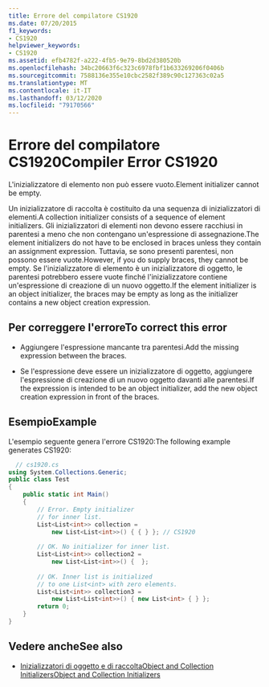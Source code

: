 ```yaml
---
title: Errore del compilatore CS1920
ms.date: 07/20/2015
f1_keywords:
- CS1920
helpviewer_keywords:
- CS1920
ms.assetid: efb4782f-a222-4fb5-9e79-8bd2d380520b
ms.openlocfilehash: 34bc20663f6c323c6978fbf1b633269206f0406b
ms.sourcegitcommit: 7588136e355e10cbc2582f389c90c127363c02a5
ms.translationtype: MT
ms.contentlocale: it-IT
ms.lasthandoff: 03/12/2020
ms.locfileid: "79170566"
---
```

# <a name="compiler-error-cs1920"></a><span data-ttu-id="df8b5-102">Errore del compilatore CS1920</span><span class="sxs-lookup"><span data-stu-id="df8b5-102">Compiler Error CS1920</span></span>
<span data-ttu-id="df8b5-103">L'inizializzatore di elemento non può essere vuoto.</span><span class="sxs-lookup"><span data-stu-id="df8b5-103">Element initializer cannot be empty.</span></span>  
  
 <span data-ttu-id="df8b5-104">Un inizializzatore di raccolta è costituito da una sequenza di inizializzatori di elementi.</span><span class="sxs-lookup"><span data-stu-id="df8b5-104">A collection initializer consists of a sequence of element initializers.</span></span> <span data-ttu-id="df8b5-105">Gli inizializzatori di elementi non devono essere racchiusi in parentesi a meno che non contengano un'espressione di assegnazione.</span><span class="sxs-lookup"><span data-stu-id="df8b5-105">The element initializers do not have to be enclosed in braces unless they contain an assignment expression.</span></span> <span data-ttu-id="df8b5-106">Tuttavia, se sono presenti parentesi, non possono essere vuote.</span><span class="sxs-lookup"><span data-stu-id="df8b5-106">However, if you do supply braces, they cannot be empty.</span></span> <span data-ttu-id="df8b5-107">Se l'inizializzatore di elemento è un inizializzatore di oggetto, le parentesi potrebbero essere vuote finché l'inizializzatore contiene un'espressione di creazione di un nuovo oggetto.</span><span class="sxs-lookup"><span data-stu-id="df8b5-107">If the element initializer is an object initializer, the braces may be empty as long as the initializer contains a new object creation expression.</span></span>  
  
## <a name="to-correct-this-error"></a><span data-ttu-id="df8b5-108">Per correggere l'errore</span><span class="sxs-lookup"><span data-stu-id="df8b5-108">To correct this error</span></span>  
  
- <span data-ttu-id="df8b5-109">Aggiungere l'espressione mancante tra parentesi.</span><span class="sxs-lookup"><span data-stu-id="df8b5-109">Add the missing expression between the braces.</span></span>  
  
- <span data-ttu-id="df8b5-110">Se l'espressione deve essere un inizializzatore di oggetto, aggiungere l'espressione di creazione di un nuovo oggetto davanti alle parentesi.</span><span class="sxs-lookup"><span data-stu-id="df8b5-110">If the expression is intended to be an object initializer, add the new object creation expression in front of the braces.</span></span>  
  
## <a name="example"></a><span data-ttu-id="df8b5-111">Esempio</span><span class="sxs-lookup"><span data-stu-id="df8b5-111">Example</span></span>  
 <span data-ttu-id="df8b5-112">L'esempio seguente genera l'errore CS1920:</span><span class="sxs-lookup"><span data-stu-id="df8b5-112">The following example generates CS1920:</span></span>  
  
```csharp  
  // cs1920.cs  
using System.Collections.Generic;  
public class Test  
{  
    public static int Main()  
    {  
        // Error. Empty initializer
        // for inner list.  
        List<List<int>> collection =  
            new List<List<int>>() { { } }; // CS1920  
  
        // OK. No initializer for inner list.  
        List<List<int>> collection2 =  
            new List<List<int>>() {  };  
  
        // OK. Inner list is initialized
        // to one List<int> with zero elements.  
        List<List<int>> collection3 =  
            new List<List<int>>() { new List<int> { } };  
        return 0;  
    }  
}  
```  
  
## <a name="see-also"></a><span data-ttu-id="df8b5-113">Vedere anche</span><span class="sxs-lookup"><span data-stu-id="df8b5-113">See also</span></span>

- [<span data-ttu-id="df8b5-114">Inizializzatori di oggetto e di raccoltaObject and Collection Initializers</span><span class="sxs-lookup"><span data-stu-id="df8b5-114">Object and Collection Initializers</span></span>](../programming-guide/classes-and-structs/object-and-collection-initializers.md)
